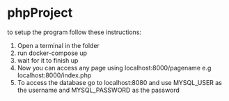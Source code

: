 # phpProject

to setup the program follow these instructions:
1) Open a terminal in the folder
2) run docker-compose up 
3) wait for it to finish up
4) Now you can access any page using localhost:8000/pagename e.g localhost:8000/index.php
5) To access the database go to localhost:8080 and use MYSQL_USER as the username and MYSQL_PASSWORD as the password
